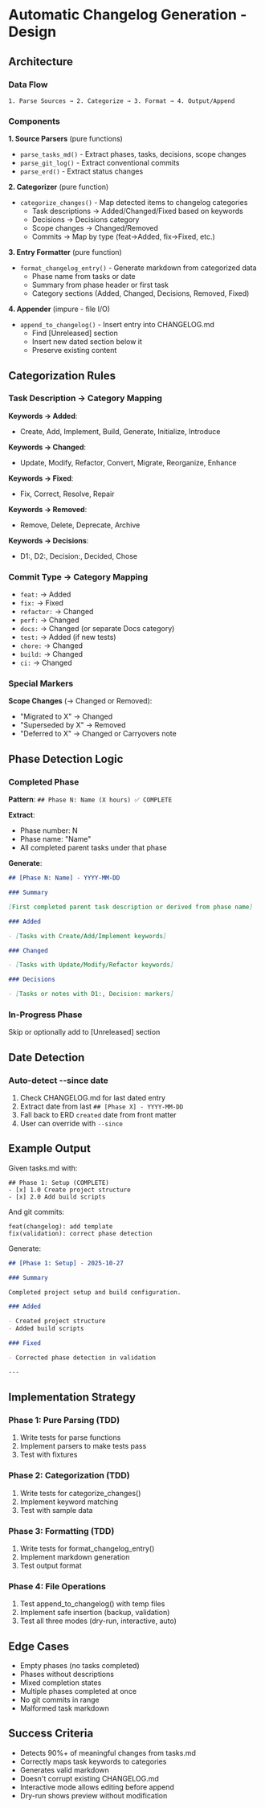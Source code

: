# Automatic Changelog Generation - Design

## Architecture

### Data Flow

```
1. Parse Sources → 2. Categorize → 3. Format → 4. Output/Append
```

### Components

**1. Source Parsers** (pure functions)

- `parse_tasks_md()` - Extract phases, tasks, decisions, scope changes
- `parse_git_log()` - Extract conventional commits
- `parse_erd()` - Extract status changes

**2. Categorizer** (pure function)

- `categorize_changes()` - Map detected items to changelog categories
  - Task descriptions → Added/Changed/Fixed based on keywords
  - Decisions → Decisions category
  - Scope changes → Changed/Removed
  - Commits → Map by type (feat→Added, fix→Fixed, etc.)

**3. Entry Formatter** (pure function)

- `format_changelog_entry()` - Generate markdown from categorized data
  - Phase name from tasks or date
  - Summary from phase header or first task
  - Category sections (Added, Changed, Decisions, Removed, Fixed)

**4. Appender** (impure - file I/O)

- `append_to_changelog()` - Insert entry into CHANGELOG.md
  - Find [Unreleased] section
  - Insert new dated section below it
  - Preserve existing content

## Categorization Rules

### Task Description → Category Mapping

**Keywords → Added**:

- Create, Add, Implement, Build, Generate, Initialize, Introduce

**Keywords → Changed**:

- Update, Modify, Refactor, Convert, Migrate, Reorganize, Enhance

**Keywords → Fixed**:

- Fix, Correct, Resolve, Repair

**Keywords → Removed**:

- Remove, Delete, Deprecate, Archive

**Keywords → Decisions**:

- D1:, D2:, Decision:, Decided, Chose

### Commit Type → Category Mapping

- `feat:` → Added
- `fix:` → Fixed
- `refactor:` → Changed
- `perf:` → Changed
- `docs:` → Changed (or separate Docs category)
- `test:` → Added (if new tests)
- `chore:` → Changed
- `build:` → Changed
- `ci:` → Changed

### Special Markers

**Scope Changes** (→ Changed or Removed):

- "Migrated to X" → Changed
- "Superseded by X" → Removed
- "Deferred to X" → Changed or Carryovers note

## Phase Detection Logic

### Completed Phase

**Pattern**: `## Phase N: Name (X hours) ✅ COMPLETE`

**Extract**:

- Phase number: N
- Phase name: "Name"
- All completed parent tasks under that phase

**Generate**:

```markdown
## [Phase N: Name] - YYYY-MM-DD

### Summary

[First completed parent task description or derived from phase name]

### Added

- [Tasks with Create/Add/Implement keywords]

### Changed

- [Tasks with Update/Modify/Refactor keywords]

### Decisions

- [Tasks or notes with D1:, Decision: markers]
```

### In-Progress Phase

Skip or optionally add to [Unreleased] section

## Date Detection

### Auto-detect --since date

1. Check CHANGELOG.md for last dated entry
2. Extract date from last `## [Phase X] - YYYY-MM-DD`
3. Fall back to ERD `created` date from front matter
4. User can override with `--since`

## Example Output

Given tasks.md with:

```
## Phase 1: Setup (COMPLETE)
- [x] 1.0 Create project structure
- [x] 2.0 Add build scripts
```

And git commits:

```
feat(changelog): add template
fix(validation): correct phase detection
```

Generate:

```markdown
## [Phase 1: Setup] - 2025-10-27

### Summary

Completed project setup and build configuration.

### Added

- Created project structure
- Added build scripts

### Fixed

- Corrected phase detection in validation

---
```

## Implementation Strategy

### Phase 1: Pure Parsing (TDD)

1. Write tests for parse functions
2. Implement parsers to make tests pass
3. Test with fixtures

### Phase 2: Categorization (TDD)

1. Write tests for categorize_changes()
2. Implement keyword matching
3. Test with sample data

### Phase 3: Formatting (TDD)

1. Write tests for format_changelog_entry()
2. Implement markdown generation
3. Test output format

### Phase 4: File Operations

1. Test append_to_changelog() with temp files
2. Implement safe insertion (backup, validation)
3. Test all three modes (dry-run, interactive, auto)

## Edge Cases

- Empty phases (no tasks completed)
- Phases without descriptions
- Mixed completion states
- Multiple phases completed at once
- No git commits in range
- Malformed task markdown

## Success Criteria

- Detects 90%+ of meaningful changes from tasks.md
- Correctly maps task keywords to categories
- Generates valid markdown
- Doesn't corrupt existing CHANGELOG.md
- Interactive mode allows editing before append
- Dry-run shows preview without modification
